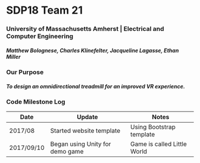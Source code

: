# SDP18 Team 21
### University of Massachusetts Amherst | Electrical and Computer Engineering
##### Matthew Bolognese, Charles Klinefelter, Jacqueline Lagasse, Ethan Miller

### Our Purpose
##### To design an omnidirectional treadmill for an improved VR experience.

### Code Milestone Log

Date | Update | Notes
-----|---------|------
2017/08 | Started website template | Using Bootstrap template
2017/09/10 | Began using Unity for demo game | Game is called Little World

